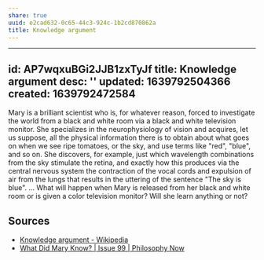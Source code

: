 ```yaml
---
share: true
uuid: e2cad632-0c65-44c3-924c-1b2cd870862a
title: Knowledge argument
---
```

---
id: AP7wqxuBGi2JJB1zxTyJf
title: Knowledge argument
desc: ''
updated: 1639792504366
created: 1639792472584
---

Mary is a brilliant scientist who is, for whatever reason, forced to investigate the world from a black and white room via a black and white television monitor. She specializes in the neurophysiology of vision and acquires, let us suppose, all the physical information there is to obtain about what goes on when we see ripe tomatoes, or the sky, and use terms like "red", "blue", and so on. She discovers, for example, just which wavelength combinations from the sky stimulate the retina, and exactly how this produces via the central nervous system the contraction of the vocal cords and expulsion of air from the lungs that results in the uttering of the sentence "The sky is blue". ... What will happen when Mary is released from her black and white room or is given a color television monitor? Will she learn anything or not?

## Sources

* [Knowledge argument - Wikipedia](https://en.wikipedia.org/wiki/Knowledge_argument)
* [What Did Mary Know? | Issue 99 | Philosophy Now](https://philosophynow.org/issues/99/What_Did_Mary_Know)